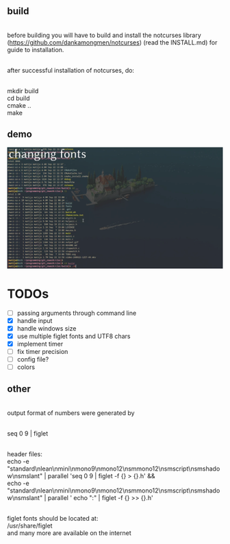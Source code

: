 ## build
<br/>before building you will have to build and install the notcurses library
<br/>(https://github.com/dankamongmen/notcurses) (read the INSTALL.md) for guide to installation.

<br/>after successful installation of notcurses, do:

<br/>mkdir build
<br/>cd build
<br/>cmake ..
<br/>make



## demo

![](https://github.com/mathey96/cloc/blob/dev-branch/demo.gif)

# TODOs

 - [ ] passing arguments through command line
 - [X] handle input
 - [X] handle windows size
 - [X] use multiple figlet fonts and UTF8 chars
 - [X] implement timer
 - [ ] fix timer precision
 - [ ] config file?
 - [ ] colors

## other

<br/>output format of numbers were generated by

<br/>seq 0 9 | figlet

<br/>header files:
<br/>echo -e "standard\nlean\nmini\nmono9\nmono12\nsmmono12\nsmscript\nsmshadow\nsmslant" | parallel 'seq 0 9 | figlet -f {} > {}.h' &&
<br/>echo -e "standard\nlean\nmini\nmono9\nmono12\nsmmono12\nsmscript\nsmshadow\nsmslant" | parallel ' echo ":" | figlet -f {} >> {}.h'

<br/>figlet fonts should be located at:
<br/>/usr/share/figlet
<br/>and many more are available on the internet
